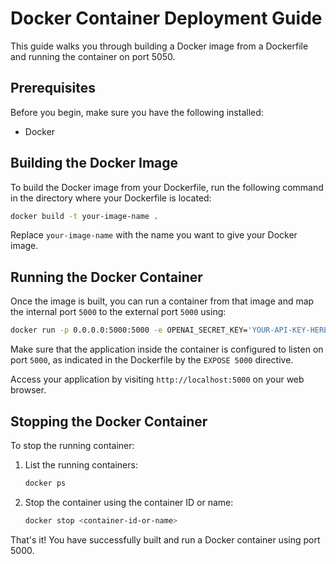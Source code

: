 # Docker Container Deployment Guide

This guide walks you through building a Docker image from a Dockerfile and running the container on port 5050.

## Prerequisites

Before you begin, make sure you have the following installed:
- Docker

## Building the Docker Image

To build the Docker image from your Dockerfile, run the following command in the directory where your Dockerfile is located:

```bash
docker build -t your-image-name .
```

Replace `your-image-name` with the name you want to give your Docker image.

## Running the Docker Container

Once the image is built, you can run a container from that image and map the internal port `5000` to the external port `5000` using:

```bash
docker run -p 0.0.0.0:5000:5000 -e OPENAI_SECRET_KEY='YOUR-API-KEY-HERE' openai-chat
```

Make sure that the application inside the container is configured to listen on port `5000`, as indicated in the Dockerfile by the `EXPOSE 5000` directive.

Access your application by visiting `http://localhost:5000` on your web browser.

## Stopping the Docker Container

To stop the running container:

1. List the running containers:

   ```bash
   docker ps
   ```

2. Stop the container using the container ID or name:

   ```bash
   docker stop <container-id-or-name>
   ```

That's it! You have successfully built and run a Docker container using port 5000.
